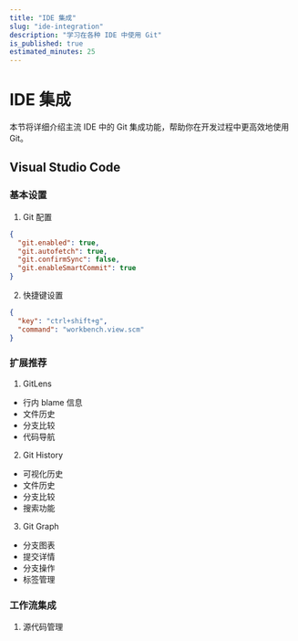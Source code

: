 ```yaml
---
title: "IDE 集成"
slug: "ide-integration"
description: "学习在各种 IDE 中使用 Git"
is_published: true
estimated_minutes: 25
---
```


# IDE 集成

本节将详细介绍主流 IDE 中的 Git 集成功能，帮助你在开发过程中更高效地使用 Git。

## Visual Studio Code

### 基本设置

1. Git 配置
```json
{
  "git.enabled": true,
  "git.autofetch": true,
  "git.confirmSync": false,
  "git.enableSmartCommit": true
}
```

2. 快捷键设置
```json
{
  "key": "ctrl+shift+g",
  "command": "workbench.view.scm"
}
```

### 扩展推荐

1. GitLens
- 行内 blame 信息
- 文件历史
- 分支比较
- 代码导航

2. Git History
- 可视化历史
- 文件历史
- 分支比较
- 搜索功能

3. Git Graph
- 分支图表
- 提交详情
- 分支操作
- 标签管理

### 工作流集成

1. 源代码管理